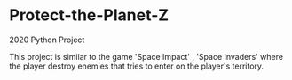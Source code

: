 # Protect-the-Planet-Z
2020 Python Project

This project is similar to the game 'Space Impact' , 'Space Invaders' where the player destroy enemies that tries to enter on the player's territory.
